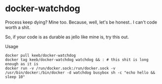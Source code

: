 # docker-watchdog

Process keep dying? Mine too. Because, well, let's be honest.. I can't code worth a shit.

So, if your code is as durable as jello like mine is, try this out.

Usage

```
docker pull keeb/docker-watchdog
docker tag keeb/docker-watchdog watchdog && : # this shit is long enough as it is
docker run -v /run/docker.sock:/run/docker.sock -v /usr/bin/docker:/bin/docker -d watchdog busybox sh -c "echo hello && sleep 10"
```


